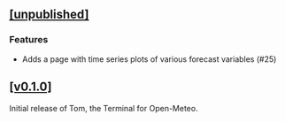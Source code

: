 ## [[unpublished]](https://github.com/mlange-42/tom/compare/v0.1.0...main)

### Features

* Adds a page with time series plots of various forecast variables (#25)

## [[v0.1.0]](https://github.com/mlange-42/tom/commits/v0.1.0/)

Initial release of Tom, the Terminal for Open-Meteo.
